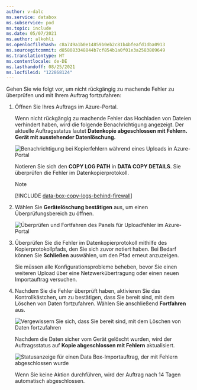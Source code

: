 ```yaml
---
author: v-dalc
ms.service: databox
ms.subservice: pod
ms.topic: include
ms.date: 05/07/2021
ms.author: alkohli
ms.openlocfilehash: c8a749a1b0e14859b0eb2c81b4bfeafd1dba0913
ms.sourcegitcommit: d858083348844b7cf854b1a0f01e3a2583809649
ms.translationtype: HT
ms.contentlocale: de-DE
ms.lasthandoff: 08/25/2021
ms.locfileid: "122868124"
---
```

Gehen Sie wie folgt vor, um nicht rückgängig zu machende Fehler zu überprüfen und mit Ihrem Auftrag fortzufahren:

1. Öffnen Sie Ihres Auftrags im Azure-Portal.  

   Wenn nicht rückgängig zu machende Fehler das Hochladen von Dateien verhindert haben, wird die folgende Benachrichtigung angezeigt. Der aktuelle Auftragsstatus lautet **Datenkopie abgeschlossen mit Fehlern. Gerät mit ausstehender Datenlöschung.**

   ![Benachrichtigung bei Kopierfehlern während eines Uploads in Azure-Portal](media/data-box-review-nonretryable-errors/copy-errors-in-upload-01.png)

   Notieren Sie sich den **COPY LOG PATH** in **DATA COPY DETAILS**. Sie überprüfen die Fehler im Datenkopierprotokoll.

   > [!NOTE]
   > [!INCLUDE [data-box-copy-logs-behind-firewall](data-box-copy-logs-behind-firewall.md)]

2. Wählen Sie **Gerätelöschung bestätigen** aus, um einen Überprüfungsbereich zu öffnen.

   ![Überprüfen und Fortfahren des Panels für Uploadfehler im Azure-Portal](media/data-box-review-nonretryable-errors/copy-errors-in-upload-02.png)

3. Überprüfen Sie die Fehler im Datenkopierprotokoll mithilfe des Kopierprotokollpfads, den Sie sich zuvor notiert haben. Bei Bedarf können Sie **Schließen** auswählen, um den Pfad erneut anzuzeigen. 

   Sie müssen alle Konfigurationsprobleme beheben, bevor Sie einen weiteren Upload über eine Netzwerkübertragung oder einen neuen Importauftrag versuchen. <!--For guidance, see [Review copy errors in uploads from Azure Data Box and Azure Data Box Heavy devices](../articles/databox/data-box-troubleshoot-data-upload.md). - To make the Include, I needed to move this reference out of the main procedure.-->

4. Nachdem Sie die Fehler überprüft haben, aktivieren Sie das Kontrollkästchen, um zu bestätigen, dass Sie bereit sind, mit dem Löschen von Daten fortzufahren. Wählen Sie anschließend **Fortfahren** aus.

   ![Vergewissern Sie sich, dass Sie bereit sind, mit dem Löschen von Daten fortzufahren](media/data-box-review-nonretryable-errors/copy-errors-in-upload-03.png)

   Nachdem die Daten sicher vom Gerät gelöscht wurden, wird der Auftragsstatus auf **Kopie abgeschlossen mit Fehlern** aktualisiert.

   ![Statusanzeige für einen Data Box-Importauftrag, der mit Fehlern abgeschlossen wurde](media/data-box-review-nonretryable-errors/copy-errors-in-upload-04.png)

   Wenn Sie keine Aktion durchführen, wird der Auftrag nach 14 Tagen automatisch abgeschlossen.

